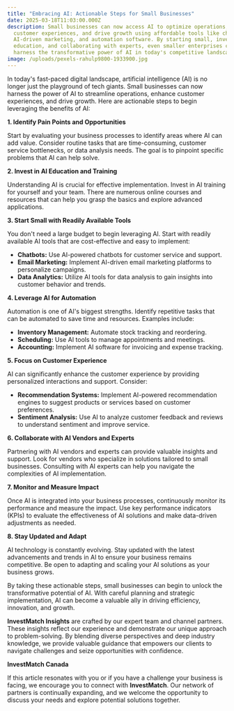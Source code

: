 ```yaml
---
title: "Embracing AI: Actionable Steps for Small Businesses"
date: 2025-03-18T11:03:00.000Z
description: Small businesses can now access AI to optimize operations, enhance
  customer experiences, and drive growth using affordable tools like chatbots,
  AI-driven marketing, and automation software. By starting small, investing in
  education, and collaborating with experts, even smaller enterprises can
  harness the transformative power of AI in today's competitive landscape.
image: /uploads/pexels-rahulp9800-1933900.jpg
---
```




In today's fast-paced digital landscape, artificial intelligence (AI) is no longer just the playground of tech giants. Small businesses can now harness the power of AI to streamline operations, enhance customer experiences, and drive growth. Here are actionable steps to begin leveraging the benefits of AI:

**1. Identify Pain Points and Opportunities**

Start by evaluating your business processes to identify areas where AI can add value. Consider routine tasks that are time-consuming, customer service bottlenecks, or data analysis needs. The goal is to pinpoint specific problems that AI can help solve.

**2. Invest in AI Education and Training**

Understanding AI is crucial for effective implementation. Invest in AI training for yourself and your team. There are numerous online courses and resources that can help you grasp the basics and explore advanced applications.

**3. Start Small with Readily Available Tools**

You don't need a large budget to begin leveraging AI. Start with readily available AI tools that are cost-effective and easy to implement:

* **Chatbots:** Use AI-powered chatbots for customer service and support.
* **Email Marketing:** Implement AI-driven email marketing platforms to personalize campaigns.
* **Data Analytics:** Utilize AI tools for data analysis to gain insights into customer behavior and trends.

**4. Leverage AI for Automation**

Automation is one of AI's biggest strengths. Identify repetitive tasks that can be automated to save time and resources. Examples include:

* **Inventory Management:** Automate stock tracking and reordering.
* **Scheduling:** Use AI tools to manage appointments and meetings.
* **Accounting:** Implement AI software for invoicing and expense tracking.

**5. Focus on Customer Experience**

AI can significantly enhance the customer experience by providing personalized interactions and support. Consider:

* **Recommendation Systems:** Implement AI-powered recommendation engines to suggest products or services based on customer preferences.
* **Sentiment Analysis:** Use AI to analyze customer feedback and reviews to understand sentiment and improve service.

**6. Collaborate with AI Vendors and Experts**

Partnering with AI vendors and experts can provide valuable insights and support. Look for vendors who specialize in solutions tailored to small businesses. Consulting with AI experts can help you navigate the complexities of AI implementation.

**7. Monitor and Measure Impact**

Once AI is integrated into your business processes, continuously monitor its performance and measure the impact. Use key performance indicators (KPIs) to evaluate the effectiveness of AI solutions and make data-driven adjustments as needed.

**8. Stay Updated and Adapt**

AI technology is constantly evolving. Stay updated with the latest advancements and trends in AI to ensure your business remains competitive. Be open to adapting and scaling your AI solutions as your business grows.

By taking these actionable steps, small businesses can begin to unlock the transformative potential of AI. With careful planning and strategic implementation, AI can become a valuable ally in driving efficiency, innovation, and growth.



**InvestMatch Insights** are crafted by our expert team and channel partners. These insights reflect our experience and demonstrate our unique approach to problem-solving. By blending diverse perspectives and deep industry knowledge, we provide valuable guidance that empowers our clients to navigate challenges and seize opportunities with confidence.

**InvestMatch Canada**

If this article resonates with you or if you have a challenge your business is facing, we encourage you to connect with **InvestMatch**. Our network of partners is continually expanding, and we welcome the opportunity to discuss your needs and explore potential solutions together.

